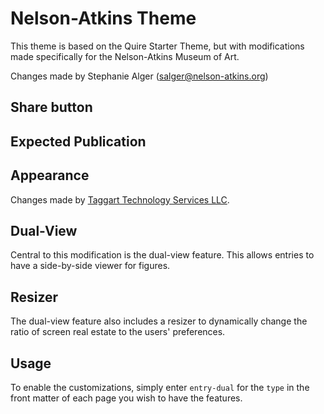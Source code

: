 # Nelson-Atkins Theme

This theme is based on the Quire Starter Theme, but with modifications made specifically for the Nelson-Atkins Museum of Art.

Changes made by Stephanie Alger (salger@nelson-atkins.org)

## Share button


## Expected Publication


## Appearance



Changes made by [Taggart Technology Services LLC](https://taggart-tech.com).

## Dual-View

Central to this modification is the dual-view feature. This allows entries to have a side-by-side viewer for figures.

## Resizer

The dual-view feature also includes a resizer to dynamically change the ratio of screen real estate to the users' preferences.

## Usage

To enable the customizations, simply enter `entry-dual` for the `type` in the front matter of each page you wish to have the features.
